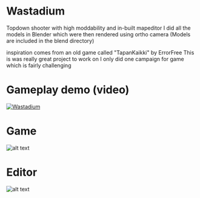 # Wastadium
Topdown shooter with high moddability and in-built mapeditor
I did all the models in Blender which were then rendered using ortho camera
(Models are included in the blend directory)

inspiration comes from an old game called "TapanKaikki" by ErrorFree
This is was really great project to work on
I only did one campaign for game which is fairly challenging

# Gameplay demo (video)
[![Wastadium](https://img.youtube.com/vi/NBjwIhancS8/0.jpg)](https://www.youtube.com/watch?v=NBjwIhancS8)
# Game 
![alt text](https://i.imgur.com/DMmw1Jo.png)
# Editor
![alt text](https://i.imgur.com/99b4sjq.png)
